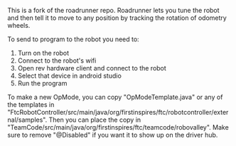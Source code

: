 This is a fork of the roadrunner repo. Roadrunner lets you tune the robot and then tell it to move to any position by tracking the rotation of odometry wheels. 

To send to program to the robot you need to:
1. Turn on the robot
2. Connect to the robot's wifi
3. Open rev hardware client and connect to the robot
4. Select that device in android studio
5. Run the program

To make a new OpMode, you can copy "OpModeTemplate.java" or any of the templates in "FtcRobotController/src/main/java/org/firstinspires/ftc/robotcontroller/external/samples". Then you can place the copy in "TeamCode/src/main/java/org/firstinspires/ftc/teamcode/robovalley". Make sure to remove "@Disabled" if you want it to show up on the driver hub.
